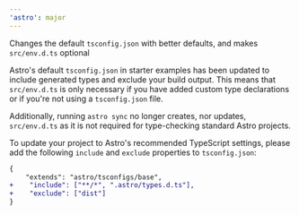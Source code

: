 ```yaml
---
'astro': major
---
```


Changes the default `tsconfig.json` with better defaults, and makes `src/env.d.ts`  optional

Astro's default `tsconfig.json` in starter examples has been updated to include generated types and exclude your build output. This means that `src/env.d.ts` is only necessary if you have added custom type declarations or if you're not using a `tsconfig.json` file.

Additionally, running `astro sync` no longer creates, nor updates, `src/env.d.ts` as it is not required for type-checking standard Astro projects.

To update your project to Astro's recommended TypeScript settings, please add the following `include` and `exclude` properties to `tsconfig.json`:

```diff
{
    "extends": "astro/tsconfigs/base",
+    "include": ["**/*", ".astro/types.d.ts"],
+    "exclude": ["dist"]
}
```